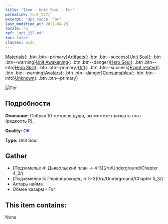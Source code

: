 ```yaml
---
title: "Item - Unit Soul - Гог"
permalink: /unt_227/
excerpt: "Эра хаоса  Гог"
last_modified_at: 2021-04-25
locale: ru
ref: "unt_227.md"
toc: false
classes: wide
---
```

 [Materials](/ItemsRU/){: .btn .btn--primary}[Artifacts](/ItemsRU/Artifacts/){: .btn .btn--success}[Unit Soul](/ItemsRU/UnitSoul/){: .btn .btn--warning}[Unit Awakening](/ItemsRU/UnitAwakening/){: .btn .btn--danger}[Hero Soul](/ItemsRU/HeroSoul/){: .btn .btn--info}[Hero Skill](/ItemsRU/HeroSkill/){: .btn .btn--primary}[Gift](/ItemsRU/Gift/){: .btn .btn--success}[Event related](/ItemsRU/Events/){: .btn .btn--warning}[Avatars](/ItemsRU/Avatars/){: .btn .btn--danger}[Consumables](/ItemsRU/Consumables/){: .btn .btn--info}[Unknown](/ItemsRU/Unknown/){: .btn .btn--primary}

 ![Гог](/images/u/ti_touhuoguai.jpg)

## Подробности
 **Описание:** Собрав 10 жетонов души, вы можете призвать гога (редкость R).

 **Quality:** <span style="color: #0000CD">OK</span>

 **Type:** Unit Soul

## Gather

*    [Подземелье 4: Дьявольский план -> 4-3](/ru/Underground/Chapter 4_3/) 
*    [Подземелье 5: Первопроходец -> 5-3](/ru/Underground/Chapter 5_3/) 
*    Алтарь найма 
*    Обмен казарм - Гог 

## This item contains:

  None

